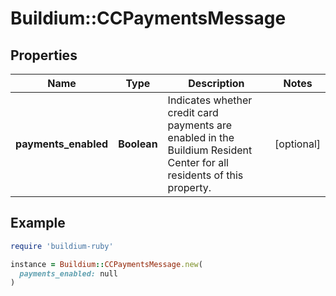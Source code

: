 # Buildium::CCPaymentsMessage

## Properties

| Name | Type | Description | Notes |
| ---- | ---- | ----------- | ----- |
| **payments_enabled** | **Boolean** | Indicates whether credit card payments are enabled in the Buildium Resident Center for all residents of this property. | [optional] |

## Example

```ruby
require 'buildium-ruby'

instance = Buildium::CCPaymentsMessage.new(
  payments_enabled: null
)
```

